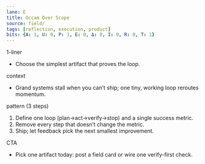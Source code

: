 ```yaml
---
lane: E
title: Occam Over Scope
source: field/
tags: [reflection, execution, product]
bits: {A: 1, U: 0, P: 1, E: 0, Δ: 0, I: 0, R: 0, T: 1}
---
```


1-liner
- Choose the simplest artifact that proves the loop.

context
- Grand systems stall when you can’t ship; one tiny, working loop reroutes momentum.

pattern (3 steps)
1) Define one loop (plan→act→verify→stop) and a single success metric.
2) Remove every step that doesn’t change the metric.
3) Ship; let feedback pick the next smallest improvement.

CTA
- Pick one artifact today: post a field card or wire one verify-first check.

